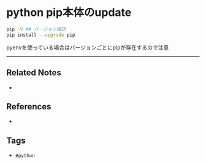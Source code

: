 # python pip本体のupdate

```bash
pip -V ## バージョン確認
pip install --upgrade pip
```

pyenvを使っている場合はバージョンごとにpipが存在するので注意


---
## Related Notes
- 

## References
- 

## Tags
- `#python` 